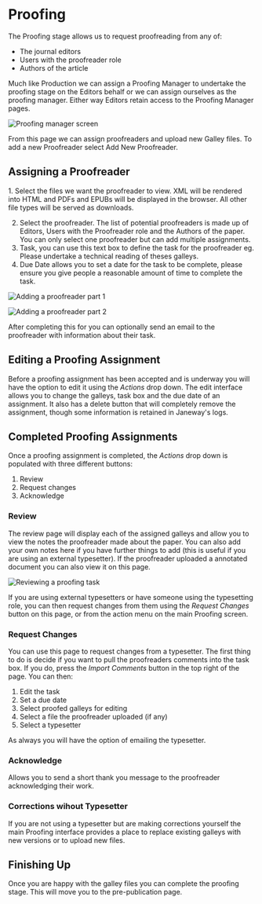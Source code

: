 # Proofing

The Proofing stage allows us to request proofreading from any of:

  - The journal editors
  - Users with the proofreader role
  - Authors of the article

Much like Production we can assign a Proofing Manager to undertake the
proofing stage on the Editors behalf or we can assign ourselves as the
proofing manager. Either way Editors retain access to the Proofing
Manager pages.

![Proofing manager screen](../nstatic/proofing-screen.png)

From this page we can assign proofreaders and upload new Galley files.
To add a new Proofreader select Add New Proofreader.

## Assigning a Proofreader

1\. Select the files we want the proofreader to view. XML will be
rendered into HTML and PDFs and EPUBs will be displayed in the browser.
All other file types will be served as downloads.

2.  Select the proofreader. The list of potential proofreaders is made
    up of Editors, Users with the Proofreader role and the Authors of
    the paper. You can only select one proofreader but can add multiple
    assignments.
3.  Task, you can use this text box to define the task for the
    proofreader eg. Please undertake a technical reading of theses
    galleys.
4.  Due Date allows you to set a date for the task to be complete,
    please ensure you give people a reasonable amount of time to
    complete the task.

![Adding a proofreader part 1](../nstatic/proofing-1.png)

![Adding a proofreader part 2](../nstatic/proofing-2.png)

After completing this for you can optionally send an email to the
proofreader with information about their task.

## Editing a Proofing Assignment

Before a proofing assignment has been accepted and is underway you will
have the option to edit it using the *Actions* drop down. The edit
interface allows you to change the galleys, task box and the due date of
an assignment. It also has a delete button that will completely remove
the assignment, though some information is retained in Janeway's logs.

## Completed Proofing Assignments

Once a proofing assignment is completed, the *Actions* drop down is
populated with three different buttons:

1.  Review
2.  Request changes
3.  Acknowledge

### Review

The review page will display each of the assigned galleys and allow you
to view the notes the proofreader made about the paper. You can also add
your own notes here if you have further things to add (this is useful if
you are using an external typesetter). If the proofreader uploaded a
annotated document you can also view it on this page.

![Reviewing a proofing task](../nstatic/proofing-3.png)

If you are using external typesetters or have someone using the
typesetting role, you can then request changes from them using the
*Request Changes* button on this page, or from the action menu on the
main Proofing screen.

### Request Changes

You can use this page to request changes from a typesetter. The first
thing to do is decide if you want to pull the proofreaders comments into
the task box. If you do, press the *Import Comments* button in the top
right of the page. You can then:

1.  Edit the task
2.  Set a due date
3.  Select proofed galleys for editing
4.  Select a file the proofreader uploaded (if any)
5.  Select a typesetter

As always you will have the option of emailing the typesetter.

### Acknowledge

Allows you to send a short thank you message to the proofreader
acknowledging their work.

### Corrections wihout Typesetter

If you are not using a typesetter but are making corrections yourself
the main Proofing interface provides a place to replace existing galleys
with new versions or to upload new files.

## Finishing Up

Once you are happy with the galley files you can complete the proofing
stage. This will move you to the pre-publication page.
